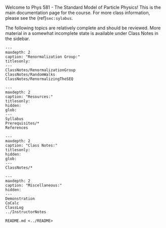 <!-- Phys 581 - The Standard Model of Particle Physics
   You can adapt this file completely to your liking, but it should at least
   contain the root `toctree` directive.
-->


<!-- Include ../README.md
     If you would like to use the contents of your top-level README.md file here, then
     you can literally include it here with the following:

```{include} ../README.md
``` 

    Note that this may will break `sphinx-autobuild` (`make doc-server`) which will not rebuild
    this index file when ../README.md changes.  See the note at the bottom of the file
    if you want to do this while using sphinx-autobuild.
--> 


Welcome to Phys 581 - The Standard Model of Particle Physics!  This is the main
documentation page for the course.  For more class information, please see the
{ref}`sec:sylabus`.

The following topics are relatively complete and should be reviewed.  More material in a
somewhat incomplete state is available under Class Notes in the sidebar.

```{toctree}
---
maxdepth: 2
caption: "Renormalization Group:"
titlesonly:
---
ClassNotes/RenormalizationGroup
ClassNotes/RandomWalks
ClassNotes/RenormalizingTheSEQ
```

```{toctree}
---
maxdepth: 2
caption: "Resources:"
titlesonly:
hidden:
glob:
---
Syllabus
Prerequisites/*
References
```

```{toctree}
---
maxdepth: 2
caption: "Class Notes:"
titlesonly:
hidden:
glob:
---
ClassNotes/*
```

```{toctree}
---
maxdepth: 2
caption: "Miscellaneous:"
hidden:
---
Demonstration
CoCalc
ClassLog
../InstructorNotes

README.md <../README>
```

<!-- If you opt to literally include files like ../README.md and would like to be able
     to take advantage of `sphinx-autobuild` (`make doc-server`), then you must make
     sure that you pass the name of any of these files to `sphinx-autobuild` in the
     `Makefile` so that those files will be regenerated.  We do this already for
     `index.md` but leave this note in case you want to do this elsewhere.
     
     Alternatively, you can include them separately and view these directly when editing.
     We do not include this extra toc when we build on RTD or on CoCalc.  We do this
     using the `sphinx.ext.ifconfig extension`:
     
     https://www.sphinx-doc.org/en/master/usage/extensions/ifconfig.html

```{eval-rst}
.. ifconfig:: not on_rtd and not on_cocalc

   .. toctree::
      :maxdepth: 0
      :caption: Top-level Files:
      :titlesonly:
      :hidden:

      README.md <../README>
      InstructorNotes.md <../InstructorNotes>
```
-->
